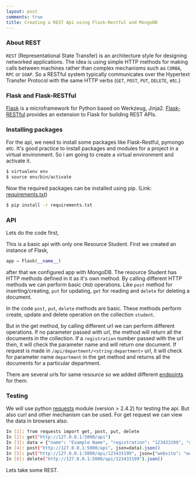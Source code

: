 ```yaml
---
layout: post
comments: true
title: Creating a REST Api using Flask-Restful and MongoDB
---
```

### About REST ###
`REST` (Representational State Transfer) is an architecture style for designing networked applications. The idea is using 
simple HTTP methods for making calls between machines rather than complex mechanisms such as `CORBA`, `RPC` or `SOAP`. 
So a RESTful system typically communicates over the Hypertext Transfer Protocol with the same HTTP verbs (`GET`, `POST`, `PUT`, `DELETE`, etc.)

### Flask and Flask-RESTful ###
[Flask](http://flask.pocoo.org/) is a microframework for Python based on Werkzeug, Jinja2. [Flask-RESTful](https://flask-restful.readthedocs.org/en/0.3.2/) 
provides an extension to Flask for building REST APIs.

### Installing packages ###
For the api, we need to install some packages like Flask-Restful, pymongo etc. It's good practice to install packages 
and modules for a project in a virtual environment. So i am going to create a virtual environment and activate it.

```sh
$ virtualenv env
$ source env/bin/activate
```

Now the required packages can be installed using pip. (Link: [requirements.txt](https://github.com/salmanwahed/flask-restful-mongodb-api/blob/master/requirements.txt))

```sh
$ pip install -r requirements.txt
```
### API ###
Lets do the code first,

<script src="https://gist.github.com/salmanwahed/13b67bc8d77f60a495be.js"></script>

This is a basic api with only one Resource Student. First we created an instance of Flask,

```python
app = Flask(__name__)
```

after that we configured app with MongoDB. The resource Student has HTTP methods defined in it as it's own method. By 
calling different HTTP methods we can perform basic `CRUD` operations. Like `post` method for inserting/creating, `put` 
for updating, `get` for reading and `delete` for deleting a document.

In the code `post`, `put`, `delete` methods are basic.  These methods perform create, update and delete operation on the 
collection `student`. 

But in the get method, by calling different url we can perform different operations. If no parameter passed with url, 
the method will return all the documents in the collection. If a `registration` number passed with the url then, it 
will check the parameter name and will return one document. If request is made in `/api/department/<string:department>` 
url, it will check for parameter name `department` in the get method and returns all the documents for a particular department.

There are several urls for same resource so we added different [endpoints](https://flask-restful.readthedocs.org/en/0.3.2/quickstart.html#endpoints) 
for them.

### Testing ##
We will use python [requests](http://docs.python-requests.org/en/latest/) module (version > 2.4.2) for testing the api. 
But also curl and other mechanism can be used. For get request we can view the data in browsers also.

```sh
In [1]: from requests import get, post, put, delete
In [2]: get("http://127.0.0.1:5000/api")
In [3]: data = {"name": "Example Name", "registration": "123433199", "department": "cse"}
In [4]: post("http://127.0.0.1:5000/api", json=data).json()
In [5]: put("http://127.0.0.1:5000/api/123433199", json={"website": "www.example.com"}).json()
In [6]: delete("http://127.0.0.1:5000/api/123433199").json()
```
Lets take some REST.